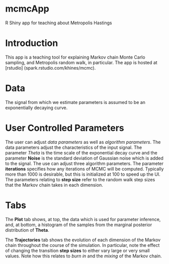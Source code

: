 mcmcApp
=======

R Shiny app for teaching about Metropolis Hastings

# Introduction

This app is a teaching tool for explaining Markov chain Monte Carlo sampling, and Metropolis random walk, in particular. The app is hosted at [rstudio] (spark.rstudio.com/khines/mcmc). 

# Data

The signal from which we estimate parameters is assumed to be an exponentially decaying curve.

# User Controlled Parameters

The user can adjust *data parameters* as well as *algorithm parameters*. The data parameters adjust the characteristics of the input signal. The parameter *Theta* is the time scale of the exponential decay curve and the parameter **Noise** is the standard deviation of Gaussian noise which is added to the signal. The use can adjust three algorithm parameters. The parameter **iterations** specifies how any iterations of MCMC will be computed. Typically more than 1000 is desirable, but this is initialized at 100 to speed up the UI. The parameters relating to **step size** refer to the random walk step sizes that the Markov chain takes in each dimension. 

# Tabs

The **Plot** tab shows, at top, the data which is used for parameter inference, and, at bottom, a histogram of the samples from the marginal posterior distribution of **Theta**. 

The **Trajectories** tab shows the evolution of each dimension of the Markov chain throughout the course of the simulation. In particular, note the effect of changing the transition **step sizes** to either vary large or very small values. Note how this relates to *burn in* and the *mixing* of the Markov chain.